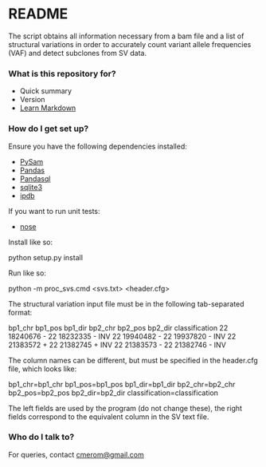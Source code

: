 # README #

The script obtains all information necessary from a bam file and a list of structural variations in order to accurately count variant allele frequencies (VAF) and detect subclones from SV data. 

### What is this repository for? ###

* Quick summary
* Version
* [Learn Markdown](https://bitbucket.org/tutorials/markdowndemo)

### How do I get set up? ###

Ensure you have the following dependencies installed:

* [PySam](http://pysam.readthedocs.org/en/latest/)
* [Pandas](http://pandas.pydata.org/)
* [Pandasql](https://pypi.python.org/pypi/pandasql)
* [sqlite3](https://docs.python.org/2/library/sqlite3.html)
* [ipdb](https://pypi.python.org/pypi/ipdb)

If you want to run unit tests:
* [nose](https://nose.readthedocs.org/en/latest/)

Install like so:

python setup.py install

Run like so:

python -m proc_svs.cmd <svs.txt> <indexed bamfile> <out file> <header.cfg> <out database> <average coverage>

The structural variation input file must be in the following tab-separated format:

bp1_chr	bp1_pos	bp1_dir	bp2_chr	bp2_pos	bp2_dir	classification
22	18240676	-	22	18232335	-	INV
22	19940482	-	22	19937820	-	INV
22	21383572	+	22	21382745	+	INV
22	21383573	-	22	21382746	-	INV 

The column names can be different, but must be specified in the header.cfg file, which looks like:

bp1_chr=bp1_chr
bp1_pos=bp1_pos
bp1_dir=bp1_dir
bp2_chr=bp2_chr
bp2_pos=bp2_pos
bp2_dir=bp2_dir
classification=classification

The left fields are used by the program (do not change these), the right fields correspond to the equivalent column in the SV text file.

### Who do I talk to? ###

For queries, contact cmerom@gmail.com